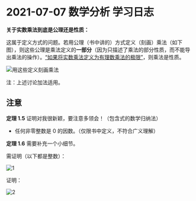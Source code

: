 # 2021-07-07 数学分析 学习日志

**关于实数乘法到底是公理还是性质：**

这属于定义方式的问题。若用公理（书中讲的）方式定义（刻画）乘法（如下图），则这些公理是乘法定义的**一部分**（因为只描述了乘法的部分性质，而不能导出乘法的操作）。[“如果将实数乘法定义为有理数乘法的极限”](https://www.zhihu.com/question/63784529/answer/381260555)，则乘法是性质。

![用这些定义刻画乘法](https://user-images.githubusercontent.com/10304206/124684631-2d6d5280-df02-11eb-9e1a-eedf1079c596.png)

注：上述讨论加法适用。

## 注意

**定理 1.5** 证明对我很新颖，要注意多领会！（包含式的数学归纳法）

* 任何非零整数是 0 的因数。（仅限书中定义，不符合广义理解）

**定理 1.6** 需要补充一个小细节。

需证明（以下都是整数）：

![1](https://user-images.githubusercontent.com/10304206/124719513-cf5c6180-df39-11eb-82f6-cd6899841bb5.png)


证明：

![2](https://user-images.githubusercontent.com/10304206/124720202-7b9e4800-df3a-11eb-8d08-3a144c441754.png)
